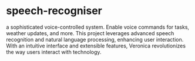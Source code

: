# speech-recogniser
a sophisticated voice-controlled system. Enable voice commands for tasks, weather updates, and more. This project leverages advanced speech recognition and natural language processing, enhancing user interaction. With an intuitive interface and extensible features, Veronica revolutionizes the way users interact with technology. 
